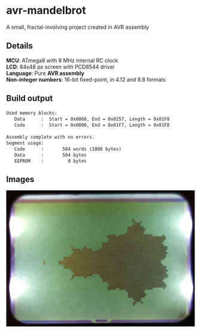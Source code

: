 # avr-mandelbrot

A small, fractal-involving project created in AVR assembly

## Details

**MCU**: ATmega8 with 8 MHz internal RC clock  
**LCD**: 84x48 px screen with PCD8544 driver  
**Language**: Pure **AVR assembly**  
**Non-integer numbers**: 16-bit fixed-point, in 4.12 and 8.8 formats

## Build output

```
Used memory blocks:
   Data      :  Start = 0x0060, End = 0x0257, Length = 0x01F8
   Code      :  Start = 0x0000, End = 0x01F7, Length = 0x01F8

Assembly complete with no errors.
Segment usage:
   Code      :       504 words (1008 bytes)
   Data      :       504 bytes
   EEPROM    :         0 bytes
```

## Images

<img src="images/lcd.png">
